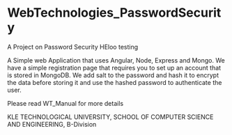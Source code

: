 # WebTechnologies_PasswordSecurity
A Project on Password Security
HEloo
testing

A Simple web Application that uses Angular, Node, Express and Mongo. We have a simple registration page that requires you to set up an account that is stored in MongoDB. We add salt to the password and hash it to encrypt the data before storing it and use the hashed password to authenticate the user.

Please read WT_Manual for more details



KLE TECHNOLOGICAL UNIVERSITY,
SCHOOL OF COMPUTER SCIENCE AND ENGINEERING,
B-Division

